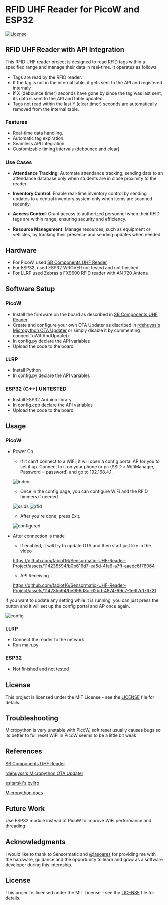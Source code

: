 # RFID UHF Reader for PicoW and ESP32

[![License](https://img.shields.io/badge/license-MIT-blue.svg)](LICENSE)

## RFID UHF Reader with API Integration

This RFID UHF reader project is designed to read RFID tags within a specified range and manage their data in real-time. It operates as follows:

- Tags are read by the RFID reader.
- If the tag is not in the internal table, it gets sent to the API and registered internaly
- If X (debounce timer) seconds have gone by since the tag was last sent, its data is sent to the API and table updated.
- Tags not read within the last Y (clear timer) seconds are automatically removed from the internal table.

### Features

- Real-time data handling.
- Automatic tag expiration.
- Seamless API integration.
- Customizable timing intervals (debounce and clear).

### Use Cases

- **Attendance Tracking**: Automate attendance tracking, sending data to an attendance database only when students are in close proximity to the reader.

- **Inventory Control**: Enable real-time inventory control by sending updates to a central inventory system only when items are scanned recently.

- **Access Control**: Grant access to authorized personnel when their RFID tags are within range, ensuring security and efficiency.

- **Resource Management**: Manage resources, such as equipment or vehicles, by tracking their presence and sending updates when needed.

## Hardware

- For PicoW, used [SB Components UHF Reader](https://github.com/sbcshop/UHF_Reader_Pico_W_Software)
- For ESP32, used ESP32 WROVER not tested and not finished
- For LLRP used Zebras's FX9600 RFID reader with AN 720 Antena

## Software Setup

### PicoW
- Install the firmware on the board as described in [SB Components UHF Reader](https://github.com/sbcshop/UHF_Reader_Pico_W_Software).
- Create and configure your own OTA Updater as discribed in [rdehuyss's Micropython OTA Updater](https://github.com/rdehuyss/micropython-ota-updater) or simply disable it by commenting connectToWifiAndUpdate().
- In config.py declare the API variables
- Upload the code to the board

### LLRP
- Install Python
- In config.py declare the API variables

### ESP32 (C++) UNTESTED
- Install ESP32 Arduino library
- In config.cpp declare the API variables
- Upload the code to the board

## Usage

### PicoW
  - Power On
    - If it can't connect to a WiFi, it will open a config portal AP for you to set it up. Connect to it on your phone or pc (SSID = WifiManager, Password = password) and go to 192.168.4.1.
    
    ![index](https://github.com/fabiot16/Sensormatic-UHF-Reader-Project/blob/main/images/index.jpg)

    - Once in the config page, you can configure WiFi and the RFID timmers if needed.
   
    ![ssids](https://github.com/fabiot16/Sensormatic-UHF-Reader-Project/blob/main/images/ssids.jpg)
    ![rfid](https://github.com/fabiot16/Sensormatic-UHF-Reader-Project/blob/main/images/rfid.jpg)
    - After you're done, press Exit.
   
    ![configured](https://github.com/fabiot16/Sensormatic-UHF-Reader-Project/blob/main/images/configured.jpg)
  
  - After connection is made
    - If enabled, it will try to update OTA and then start just like in the video
   
    https://github.com/fabiot16/Sensormatic-UHF-Reader-Project/assets/114235594/b0b616d7-ea5d-4fa6-a7ff-aaedc6f76064

    - API Receiving
    
    https://github.com/fabiot16/Sensormatic-UHF-Reader-Project/assets/114235594/be996d8c-62bd-4874-99c7-1e6f7c176721

  If you want to update any setting while it is running, you can just press the button and it will set up the config portal and AP once again.

  ![config](https://github.com/fabiot16/Sensormatic-UHF-Reader-Project/blob/main/images/config.jpg)


### LLRP
  - Connect the reader to the network
  - Run main.py

### ESP32
  - Not finished and not tested

## License

This project is licensed under the MIT License - see the [LICENSE](LICENSE) file for details.

## Troubleshooting
  Micropython is very unstable with PicoW, soft reset usually causes bugs so its better to full reset
  WiFi in PicoW seems to be a little bit weak
  
## References
  [SB Components UHF Reader](https://github.com/sbcshop/UHF_Reader_Pico_W_Software)
  
  [rdehuyss's Micropython OTA Updater](https://github.com/rdehuyss/micropython-ota-updater)
  
  [esitarski's pyllrp](https://github.com/esitarski/pyllrp)
  
  [Micropython docs](https://docs.micropython.org/en/latest/)
  
## Future Work
  Use ESP32 module instead of PicoW to improve WiFi performance and threading

## Acknowledgments

  I would like to thank to Sensormatic and [@lasoares](https://github.com/lasoares) for providing me with the hardware, guidance and the opportunity to learn and grow as a software developer during this internship.

## License

This project is licensed under the MIT License - see the [LICENSE](LICENSE) file for details.
